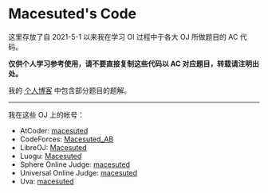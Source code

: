 # Macesuted's Code

这里存放了自 2021-5-1 以来我在学习 OI 过程中于各大 OJ 所做题目的 AC 代码。

**仅供个人学习参考使用，请不要直接复制这些代码以 AC 对应题目，转载请注明出处。**

我的 [个人博客](https://macesuted.cn/) 中包含部分题目的题解。

---

我在这些 OJ 上的帐号：

- AtCoder: [macesuted](https://atcoder.jp/users/macesuted)
- CodeForces: [Macesuted_AB](https://codeforces.com/profile/Macesuted_AB)
- LibreOJ: [Macesuted](https://loj.ac/u/Macesuted)
- Luogu: [Macesuted](https://www.luogu.com.cn/user/98482)
- Sphere Online Judge: [macesuted](https://www.spoj.com/users/macesuted/)
- Universal Online Judge: [macesuted](https://uoj.ac/user/profile/macesuted)
- Uva: [macesuted](https://onlinejudge.org/index.php?option=com_onlinejudge&Itemid=19&page=show_authorstats&userid=999082)
